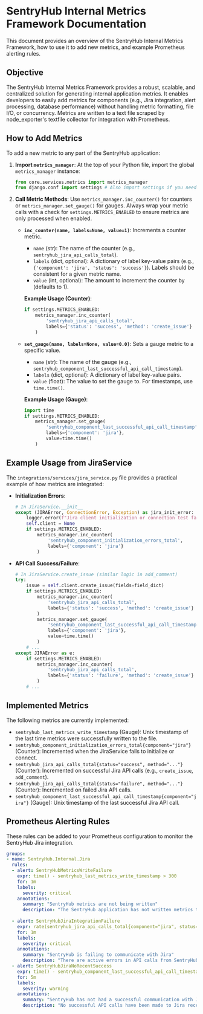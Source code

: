# SentryHub Internal Metrics Framework Documentation

This document provides an overview of the SentryHub Internal Metrics Framework, how to use it to add new metrics, and example Prometheus alerting rules.

## Objective
The SentryHub Internal Metrics Framework provides a robust, scalable, and centralized solution for generating internal application metrics. It enables developers to easily add metrics for components (e.g., Jira integration, alert processing, database performance) without handling metric formatting, file I/O, or concurrency. Metrics are written to a text file scraped by node_exporter's textfile collector for integration with Prometheus.

## How to Add Metrics

To add a new metric to any part of the SentryHub application:

1.  **Import `metrics_manager`**: At the top of your Python file, import the global `metrics_manager` instance:
    ```python
    from core.services.metrics import metrics_manager
    from django.conf import settings # Also import settings if you need METRICS_ENABLED check
    ```

2.  **Call Metric Methods**: Use `metrics_manager.inc_counter()` for counters or `metrics_manager.set_gauge()` for gauges. Always wrap your metric calls with a check for `settings.METRICS_ENABLED` to ensure metrics are only processed when enabled.

    *   **`inc_counter(name, labels=None, value=1)`**: Increments a counter metric.
        *   `name` (str): The name of the counter (e.g., `sentryhub_jira_api_calls_total`).
        *   `labels` (dict, optional): A dictionary of label key-value pairs (e.g., `{'component': 'jira', 'status': 'success'}`). Labels should be consistent for a given metric name.
        *   `value` (int, optional): The amount to increment the counter by (defaults to 1).

        **Example Usage (Counter)**:
        ```python
        if settings.METRICS_ENABLED:
            metrics_manager.inc_counter(
                'sentryhub_jira_api_calls_total',
                labels={'status': 'success', 'method': 'create_issue'}
            )
        ```

    *   **`set_gauge(name, labels=None, value=0.0)`**: Sets a gauge metric to a specific value.
        *   `name` (str): The name of the gauge (e.g., `sentryhub_component_last_successful_api_call_timestamp`).
        *   `labels` (dict, optional): A dictionary of label key-value pairs.
        *   `value` (float): The value to set the gauge to. For timestamps, use `time.time()`.

        **Example Usage (Gauge)**:
        ```python
        import time
        if settings.METRICS_ENABLED:
            metrics_manager.set_gauge(
                'sentryhub_component_last_successful_api_call_timestamp',
                labels={'component': 'jira'},
                value=time.time()
            )
        ```

## Example Usage from JiraService

The `integrations/services/jira_service.py` file provides a practical example of how metrics are integrated:

*   **Initialization Errors**:
    ```python
    # In JiraService.__init__
    except (JIRAError, ConnectionError, Exception) as jira_init_error:
        logger.error(f"Jira client initialization or connection test failed: {jira_init_error}", exc_info=True)
        self.client = None
        if settings.METRICS_ENABLED:
            metrics_manager.inc_counter(
                'sentryhub_component_initialization_errors_total',
                labels={'component': 'jira'}
            )
    ```

*   **API Call Success/Failure**:
    ```python
    # In JiraService.create_issue (similar logic in add_comment)
    try:
        issue = self.client.create_issue(fields=field_dict)
        if settings.METRICS_ENABLED:
            metrics_manager.inc_counter(
                'sentryhub_jira_api_calls_total',
                labels={'status': 'success', 'method': 'create_issue'}
            )
            metrics_manager.set_gauge(
                'sentryhub_component_last_successful_api_call_timestamp',
                labels={'component': 'jira'},
                value=time.time()
            )
        # ...
    except JIRAError as e:
        if settings.METRICS_ENABLED:
            metrics_manager.inc_counter(
                'sentryhub_jira_api_calls_total',
                labels={'status': 'failure', 'method': 'create_issue'}
            )
        # ...
    ```

## Implemented Metrics

The following metrics are currently implemented:

*   `sentryhub_last_metrics_write_timestamp` (Gauge): Unix timestamp of the last time metrics were successfully written to the file.
*   `sentryhub_component_initialization_errors_total{component="jira"}` (Counter): Incremented when the JiraService fails to initialize or connect.
*   `sentryhub_jira_api_calls_total{status="success", method="..."}` (Counter): Incremented on successful Jira API calls (e.g., `create_issue`, `add_comment`).
*   `sentryhub_jira_api_calls_total{status="failure", method="..."}` (Counter): Incremented on failed Jira API calls.
*   `sentryhub_component_last_successful_api_call_timestamp{component="jira"}` (Gauge): Unix timestamp of the last successful Jira API call.

## Prometheus Alerting Rules

These rules can be added to your Prometheus configuration to monitor the SentryHub Jira integration.

```yaml
groups:
- name: SentryHub.Internal.Jira
  rules:
  - alert: SentryHubMetricsWriteFailure
    expr: time() - sentryhub_last_metrics_write_timestamp > 300
    for: 1m
    labels:
      severity: critical
    annotations:
      summary: "SentryHub metrics are not being written"
      description: "The SentryHub application has not written metrics to the textfile collector for over 5 minutes. This indicates a potential issue with the metrics framework or the application itself. Value: {{ $value }}"
      
  - alert: SentryHubJiraIntegrationFailure
    expr: rate(sentryhub_jira_api_calls_total{component="jira", status="failure"}[5m]) > 0
    for: 1m
    labels:
      severity: critical
    annotations:
      summary: "SentryHub is failing to communicate with Jira"
      description: "There are active errors in API calls from SentryHub to Jira. This may prevent ticket creation or updates. Check SentryHub logs for details. Value: {{ $value }}"
  - alert: SentryHubJiraNoRecentSuccess
    expr: time() - sentryhub_component_last_successful_api_call_timestamp{component="jira"} > 3600
    for: 5m
    labels:
      severity: warning
    annotations:
      summary: "SentryHub has not had a successful communication with Jira for over 1 hour"
      description: "No successful API calls have been made to Jira recently. This could indicate a silent failure, a network issue, or that no alerts have triggered the Jira integration. Please verify the integration is healthy."